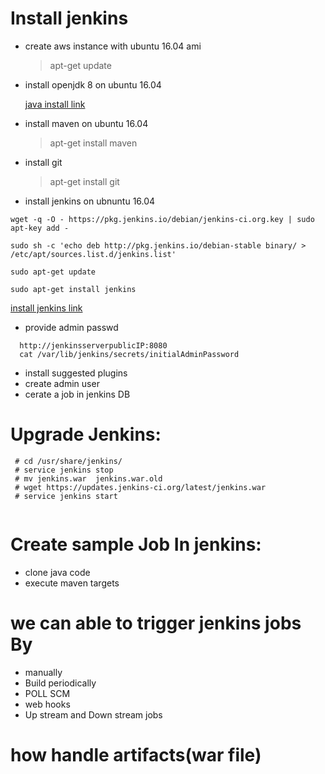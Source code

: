 # Install jenkins
 *  create  aws instance with ubuntu 16.04 ami
    >  apt-get update

 *  install openjdk 8 on ubuntu 16.04

    [java install link](https://www.linode.com/docs/development/java/install-java-on-ubuntu-16-04/)
 * install maven on ubuntu 16.04
     > apt-get install maven
 * install git 
     > apt-get install git
 * install jenkins on ubnuntu 16.04
   
```
wget -q -O - https://pkg.jenkins.io/debian/jenkins-ci.org.key | sudo apt-key add -

sudo sh -c 'echo deb http://pkg.jenkins.io/debian-stable binary/ > /etc/apt/sources.list.d/jenkins.list'

sudo apt-get update

sudo apt-get install jenkins

```
[install jenkins link](https://wiki.jenkins.io/display/JENKINS/Installing+Jenkins+on+Ubuntu)

* provide admin passwd 
```
  http://jenkinsserverpublicIP:8080
  cat /var/lib/jenkins/secrets/initialAdminPassword
``` 
* install suggested plugins
* create admin user 
* cerate a job in jenkins DB


# Upgrade Jenkins:

```
 # cd /usr/share/jenkins/
 # service jenkins stop
 # mv jenkins.war  jenkins.war.old
 # wget https://updates.jenkins-ci.org/latest/jenkins.war
 # service jenkins start


```


# Create sample Job In jenkins:
  * clone java code
  * execute maven targets
# we can able to trigger jenkins jobs By
  * manually
  * Build periodically 
  * POLL SCM
  * web hooks
  * Up stream and Down stream jobs
  


# how handle artifacts(war file)
